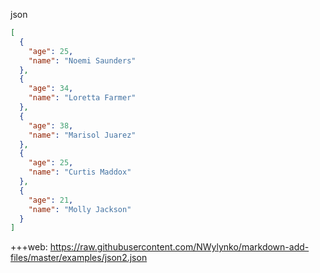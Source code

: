 json


``` json
[
  {
    "age": 25,
    "name": "Noemi Saunders"
  },
  {
    "age": 34,
    "name": "Loretta Farmer"
  },
  {
    "age": 38,
    "name": "Marisol Juarez"
  },
  {
    "age": 25,
    "name": "Curtis Maddox"
  },
  {
    "age": 21,
    "name": "Molly Jackson"
  }
]
```

+++web: https://raw.githubusercontent.com/NWylynko/markdown-add-files/master/examples/json2.json
